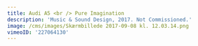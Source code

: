 ```yaml
---
title: Audi A5 <br /> Pure Imagination
description: 'Music & Sound Design, 2017. Not Commissioned.'
image: /cms/images/Skærmbillede 2017-09-08 kl. 12.03.14.png
vimeoID: '227064130'
---
```













